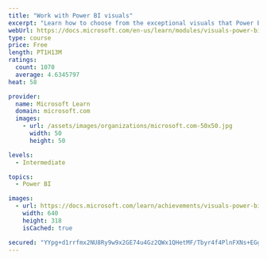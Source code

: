 ```yaml
---
title: "Work with Power BI visuals"
excerpt: "Learn how to choose from the exceptional visuals that Power BI makes available to you. Formatting visuals will direct the user’s attention to exactly where you want it, while helping to make the visual easier to read and interpret. You will also learn about how to use key performance indicators (KPIs)."
webUrl: https://docs.microsoft.com/en-us/learn/modules/visuals-power-bi/
type: course
price: Free
length: PT1H13M
ratings:
  count: 1070
  average: 4.6345797
heat: 58

provider:
  name: Microsoft Learn
  domain: microsoft.com
  images:
    - url: /assets/images/organizations/microsoft.com-50x50.jpg
      width: 50
      height: 50

levels:
  - Intermediate

topics:
  - Power BI

images:
  - url: https://docs.microsoft.com/learn/achievements/visuals-power-bi-social.png
    width: 640
    height: 318
    isCached: true

secured: "YYpg+d1rrfmx2NU8Ry9w9x2GE74u4Gz2QWx1QHetMF/Tbyr4f4PlnFXNs+EGgH6UIlLJR8ZQuskbGdxKypkFK7dD3dx0Rhp8yAJgPJLBS+plsxQ/BBFlxU/0liHGO2GmgHPbSnrps9MMeDf1SEnffConVKloH01fFGdbMZ4wrXoP+w/mmTFT6ieJPRIUu8Y79F7Xf2LMizHo5xT8HjOHXCJiL4QdaIIeYlYiUjmEaQva+nKTK2dkJlW8vls+wwlKx62TZW3q56ic3lWEdG9eI4liV0C1qk5CGczbMSyrFKFSd96Iptf5l1MrBGMwyt1L/YH0JU+4y69OU809GH4QLePkIvDfaljs9Za6p88FbKFEHkycterYh6wmH9ABif/zYs8vZ8Mqv8JDciuqVJl6hytsBxuvGvaUso9+bSmdh60=;062soRByGcPTnEDeJprb6Q=="
---
```


